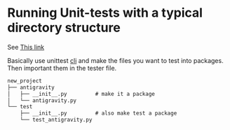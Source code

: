 # Running Unit-tests with a typical directory structure

See [This link](https://stackoverflow.com/questions/1896918/running-unittest-with-typical-test-directory-structure)

Basically use unittest [cli](https://docs.python.org/2/library/unittest.html#command-line-interface) and make the files you want to test into packages. Then important them in the tester file.

```txt
new_project
├── antigravity
│   ├── __init__.py         # make it a package
│   └── antigravity.py
└── test
    ├── __init__.py         # also make test a package
    └── test_antigravity.py

```
